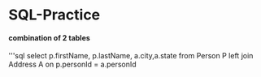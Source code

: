 # SQL-Practice

#### combination of 2 tables 

'''sql
select p.firstName, p.lastName, a.city,a.state from Person P left join Address A on p.personId = a.personId
